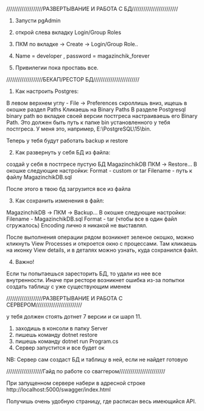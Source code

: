 ///////////////////РАЗВЕРТЫВАНИЕ И РАБОТА С БД////////////////////////

1) Запусти pgAdmin

2) открой слева вкладку Login/Group Roles

3) ПКМ по вкладке -> Create -> Login/Group Role..

4) Name = developer , password = magazinchik_forever

5) Привилегии пока проставь все.



///////////////////БЕКАП/РЕСТОР БД////////////////////////

1) Как настроить Postgres:

В левом верхнем углу - File -> Preferences
скроллишь вниз, ищешь в окошке раздел Paths
Кликаешь на Binary Paths
В разделе Postgresql binary path во вкладке своей версии постгреса 
настраиваешь его Binary Path. Это должен быть путь к папке bin установленного у тебя постгреса.
У меня это, например, E:\PostgreSQL\15\bin. 

Теперь у тебя будут работать backup и restore


2) Как развернуть у себя БД из файла:

создай у себя в постгресе пустую БД MagazinchikDB
ПКМ -> Restore...
В окошке следующие настройки:
Format - custom or tar
Filename - путь к файлу MagazinchikDB.sql

После этого в твою бд загрузится все из файла



3) Как сохранить изменения в файл:

MagazinchikDB -> ПКМ -> Backup...
В окошке следующие настройки:
Filename - MagazinchikDB.sql
Format - tar (чтобы все в один файл сгружалось)
Encoding лично я никакой не выставлял.

После выполнения операции рядом возникнет зеленое окошко, можно кликнуть View Processes
и откроется окно с процессами. Там кликаешь на иконку View details, и в деталях можно узнать, куда сохранился файл.


4) Важно!

Если ты попытаешься заресторить БД, то удали из нее все внутренности. Иначе при ресторе возникнет ошибка из-за попытки создать таблицу с уже существующим именем


///////////////////РАЗВЕРТЫВАНИЕ И РАБОТА С СЕРВЕРОМ////////////////////////

у тебя должен стоять дотнет 7 версии и си шарп 11.

1) заходишь в консоли в папку Server
2) пишешь команду dotnet restore
3) пишешь команду dotnet run Program.cs
4) Сервер запустится и все будет ок

NB: Сервер сам создаст БД и таблицу в ней, если не найдет готовую

///////////////////Гайд по работе со сваггером////////////////////////

При запущенном сервере набери в адресной строке http://localhost:5000/swagger/index.html

Получишь очень удобную страницу, где расписан весь имеющийся API.


